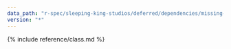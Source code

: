 ```yaml
---
data_path: "r-spec/sleeping-king-studios/deferred/dependencies/missing-dependencies-error"
version: "*"
---
```


{% include reference/class.md %}

